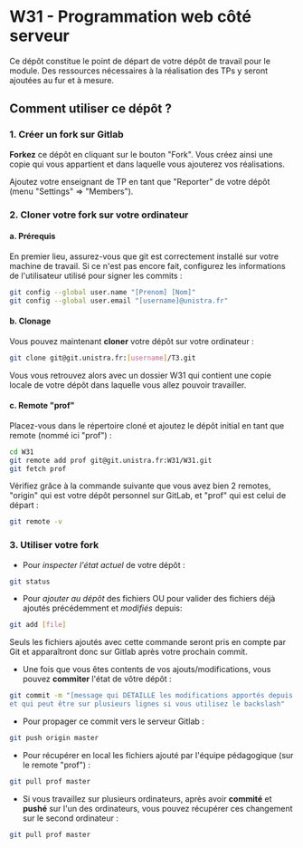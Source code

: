 # W31 - Programmation web côté serveur

Ce dépôt constitue le point de départ de votre dépôt de travail pour le module.
Des ressources nécessaires à la réalisation des TPs y seront ajoutées au fur et à mesure.

## Comment utiliser ce dépôt ?

### 1. Créer un fork sur Gitlab

**Forkez** ce dépôt en cliquant sur le bouton "Fork".
Vous créez ainsi une copie qui vous appartient et dans laquelle vous ajouterez vos réalisations.

Ajoutez votre enseignant de TP en tant que "Reporter" de votre dépôt (menu "Settings" => "Members").

### 2. Cloner votre fork sur votre ordinateur

#### a. Prérequis

En premier lieu, assurez-vous que git est correctement installé sur votre machine de travail.
Si ce n'est pas encore fait, configurez les informations de l'utilisateur utilisé pour signer les commits :
```sh
git config --global user.name "[Prenom] [Nom]"
git config --global user.email "[username]@unistra.fr"
```

#### b. Clonage

Vous pouvez maintenant **cloner** votre dépôt sur votre ordinateur :
```sh
git clone git@git.unistra.fr:[username]/T3.git
```
Vous vous retrouvez alors avec un dossier W31 qui contient une copie locale de votre dépôt dans laquelle vous allez pouvoir travailler.

#### c. Remote "prof"

Placez-vous dans le répertoire cloné et ajoutez le dépôt initial en tant que remote (nommé ici "prof") :
```sh
cd W31
git remote add prof git@git.unistra.fr:W31/W31.git
git fetch prof
```
Vérifiez grâce à la commande suivante que vous avez bien 2 remotes, "origin" qui est votre dépôt personnel sur GitLab, et "prof" qui est celui de départ :
```sh
git remote -v
```

### 3. Utiliser votre fork

- Pour *inspecter l'état actuel* de votre dépôt :
```sh
git status
```

- Pour *ajouter au dépôt* des fichiers OU pour valider des fichiers déjà ajoutés précédemment et *modifiés* depuis:
```sh
git add [file]
```
Seuls les fichiers ajoutés avec cette commande seront pris en compte par Git et
apparaîtront donc sur Gitlab après votre prochain commit.

- Une fois que vous êtes contents de vos ajouts/modifications, vous pouvez **commiter** l'état de vôtre dépôt :
```sh
git commit -m "[message qui DÉTAILLE les modifications apportés depuis le dernier commit\
et qui peut être sur plusieurs lignes si vous utilisez le backslash"
```

- Pour propager ce commit vers le serveur Gitlab :
```sh
git push origin master
```

- Pour récupérer en local les fichiers ajouté par l'équipe pédagogique (sur le remote "prof") :
```sh
git pull prof master
```

- Si vous travaillez sur plusieurs ordinateurs, après avoir **commité** et **pushé** sur l'un des ordinateurs, vous pouvez récupérer ces changement sur le second ordinateur :
```sh
git pull prof master
```
